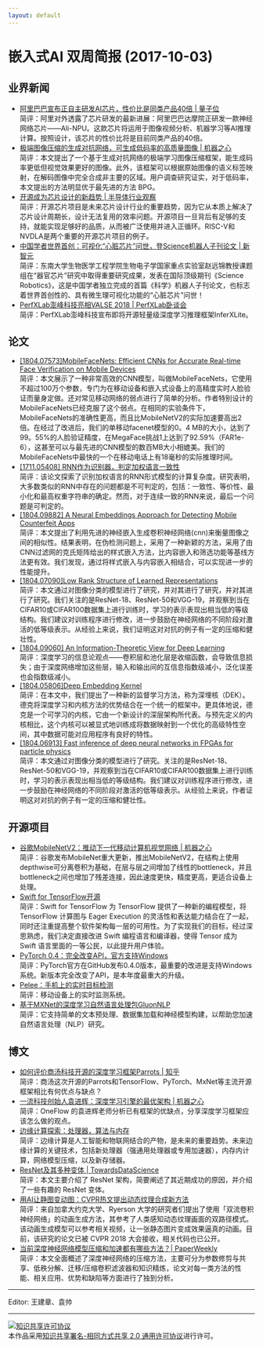 ```yaml
---
layout: default
---
```


# 嵌入式AI 双周简报 (2017-10-03)

## 业界新闻

- [阿里巴巴宣布正自主研发AI芯片，性价比是同类产品40倍 | 量子位](https://mp.weixin.qq.com/s/u4ZJpvfg3zHNjoP_vlEssA)<br />
简评：阿里对外透露了芯片研发的最新进展：阿里巴巴达摩院正研发一款神经网络芯片——Ali-NPU。这款芯片将运用于图像视频分析、机器学习等AI推理计算。按照设计，该芯片的性价比将是目前同类产品的40倍。
- [极端图像压缩的生成对抗网络，可生成低码率的高质量图像 | 机器之心](https://mp.weixin.qq.com/s/wzUbYyrBOxU-2bY-EJm4KA) <br />
简评：本文提出了一个基于生成对抗网络的极端学习图像压缩框架，能生成码率更低但视觉效果更好的图像。此外，该框架可以根据原始图像的语义标签映射，在解码图像中完全合成非主要的区域。用户调查研究证实，对于低码率，本文提出的方法明显优于最先进的方法 BPG。
- [开源成为芯片设计的新趋势 | 半导体行业观察](https://mp.weixin.qq.com/s/aZlhkk_y5RXXqefAIUXmew)<br /> 
简评：开源芯片项目是未来芯片设计行业的重要趋势，因为它从本质上解决了芯片设计周期长，设计无法复用的效率问题。开源项目一旦背后有足够的支持，就能实现足够好的品质，从而被广泛使用并进入正循环。RISC-V和NVDLA是两个重要的开源芯片项目的例子。
- [中国学者世界首创：可视化“心脏芯片”问世，登Science机器人子刊论文 | 新智元](https://mp.weixin.qq.com/s/aSH4wUoD0im0lRAYIUYGiA)<br />
简评：东南大学生物医学工程学院生物电子学国家重点实验室赵远锦教授课题组在“器官芯片”研究中取得重要研究成果，发表在国际顶级期刊《Science Robotics》，这是中国学者独立完成的首篇《科学》机器人子刊论文，也标志着世界首创性的、具有微生理可视化功能的“心脏芯片”问世！
- [PerfXLab澎峰科技亮相VALSE 2018 | PerfXLab卧谈会](https://mp.weixin.qq.com/s/TYVsVOmWcgSodJph2yk_VQ)<br />
简评：PerfXLab澎峰科技宣布即将开源轻量级深度学习推理框架InferXLite。

## 论文

- [[1804.07573]MobileFaceNets: Efficient CNNs for Accurate Real-time Face Verification on Mobile Devices ](https://arxiv.org/abs/1804.07573)<br />
简评：本文展示了一种非常高效的CNN模型，叫做MobileFaceNets，它使用不超过100万个参数，专门为在移动设备和嵌入式设备上的高精度实时人脸验证而量身定做。还对常见移动网络的弱点进行了简单的分析。作者特别设计的MobileFaceNets已经克服了这个弱点。在相同的实验条件下，MobileFaceNets的准确性更高，而且比MobileNetV2的实际加速要高出2倍。在经过了改进后，我们的单移动facenet模型的0。4 MB的大小，达到了99。55%的人脸验证精度，在MegaFace挑战1上达到了92.59%（FAR1e-6），这甚至可以与最先进的CNN模型的数百MB大小相媲美。我们的MobileFaceNets中最快的一个在移动电话上有18毫秒的实际推理时间。
- [[1711.05408] RNN作为识别器，判定加权语言一致性](https://arxiv.org/pdf/1711.05408.pdf)<br />
简评：该论文探索了识别加权语言的RNN形式模型的计算复杂度。研究表明，大多数类似的RNN中存在的问题都是不可判定的，包括：一致性、等价性、最小化和最高权重字符串的确定。然而，对于连续一致的RNN来说，最后一个问题是可判定的。
- [[1804.09882] A Neural Embeddings Approach for Detecting Mobile Counterfeit Apps](https://arxiv.org/abs/1804.09882)<br />
简评：本文提出了利用先进的神经嵌入生成卷积神经网络(cnn)来衡量图像之间的相似性。结果表明，在伪检测问题上，采用了一种新颖的方法，采用了由CNN过滤网的克氏矩阵给出的样式嵌入方法，比内容嵌入和筛选功能等基线方法更有效。我们发现，通过将样式嵌入与内容嵌入相结合，可以实现进一步的性能提升。
- [[1804.07090]Low Rank Structure of Learned Representations ](https://arxiv.org/abs/1804.07090)<br />
简评：本文通过对图像分类的模型进行了研究，并对其进行了研究，并对其进行了研究。我们关注的是ResNet-18、ResNet-50和VGG-19，并观察到当在CIFAR10或CIFAR100数据集上进行训练时，学习的表示表现出相当低的等级结构。我们建议对训练程序进行修改，进一步鼓励在神经网络的不同阶段对激活的低等级表示。从经验上来说，我们证明这对对抗的例子有一定的压缩和健壮性。
- [[1804.09060] An Information-Theoretic View for Deep Learning](https://arxiv.org/abs/1804.09060)<br />
简评：深度学习的信息论观点——卷积层和池化层是收缩函数，会导致信息损失；由于深度网络增加这些层，输入和输出间的互信息指数级减小，泛化误差也会指数级减小。
- [[1804.05806]Deep Embedding Kernel ](https://arxiv.org/abs/1804.05806)<br />
简评：在本文中，我们提出了一种新的监督学习方法，称为深埋核（DEK）。德克将深度学习和内核方法的优势结合在一个统一的框架中。更具体地说，德克是一个可学习的内核，它由一个新设计的深层架构所代表。与预先定义的内核相比，这个内核可以被显式地训练成将数据映射到一个优化的高级特性空间，其中数据可能对应用程序有良好的特性。
- [[1804.06913] Fast inference of deep neural networks in FPGAs for particle physics](https://arxiv.org/abs/1804.06913)<br />
简评：本文通过对图像分类的模型进行了研究。关注的是ResNet-18、ResNet-50和VGG-19，并观察到当在CIFAR10或CIFAR100数据集上进行训练时，学习的表示表现出相当低的等级结构。我们建议对训练程序进行修改，进一步鼓励在神经网络的不同阶段对激活的低等级表示。从经验上来说，作者证明这对对抗的例子有一定的压缩和健壮性。

## 开源项目


- [谷歌MobileNetV2：推动下一代移动计算机视觉网络 | 机器之心](https://mp.weixin.qq.com/s/lsaJeqYJTsY025t1qv6dmQ)<br />
简评：谷歌发布MobileNet重大更新，推出MobileNetV2，在结构上使用depthwise可分离卷积为基础，在层与层之间增加了线性的bottleneck，并且bottleneck之间也增加了残差连接，因此速度更快，精度更高，更适合设备上处理。
- [Swift for TensorFlow开源](https://github.com/tensorflow/swift)<br />
简评：Swift for TensorFlow 为 TensorFlow 提供了一种新的编程模型，将 TensorFlow 计算图与 Eager Execution 的灵活性和表达能力结合在了一起，同时还注重提高整个软件架构每一层的可用性。为了实现我们的目标，经过深思熟虑，我们决定直接改进 Swift 编程语言和编译器，使得 Tensor 成为 Swift 语言里面的一等公民，以此提升用户体验。
- [PyTorch 0.4：完全改变API，官方支持Windows](https://github.com/pytorch/pytorch/releases/tag/v0.4.0)<br />
简评：PyTorch官方在GitHub发布0.4.0版本，最重要的改进是支持Windows系统。新版本完全改变了API，是本年度最重大的升级。
- [Pelee：手机上的实时目标检测](https://github.com/Robert-JunWang/Pelee)<br />
简评：移动设备上的实时监测系统。
- [基于MXNet的深度学习自然语言处理包GluonNLP](https://github.com/dmlc/gluon-nlp)<br />
简评：它支持简单的文本预处理、数据集加载和神经模型构建，以帮助您加速自然语言处理（NLP）研究。

## 博文

- [如何评价商汤科技开源的深度学习框架Parrots | 知乎](https://www.zhihu.com/question/274662181/answer/376554975)<br />
简评：商汤这次开源的Parrots和TensorFlow、PyTorch、MxNet等主流开源框架相比有何优点与缺点？
- [一流科技创始人袁进辉：深度学习引擎的最优架构 | 机器之心](https://mp.weixin.qq.com/s/WUcDaYbbVgBtSUP4BhQebg)<br />
简评：OneFlow 的袁进辉老师分析已有框架的优缺点，分享深度学习框架应该怎么做的观点。
- [边缘计算探索：处理器，算法与内存](https://mp.weixin.qq.com/s/k1QAdvhbsaR6WJjVX9vZkA)<br />
简评：边缘计算是人工智能和物联网结合的产物，是未来的重要趋势。未来边缘计算的关键技术，包括新处理器（强通用处理器或专用加速器），内存内计算，网络模型压缩，以及新存储器。
- [ResNet及其多种变体 | TowardsDataScience](https://mp.weixin.qq.com/s/7fWh2dovmfbsF8afaX9UOg)<br />
简评：本文主要介绍了 ResNet 架构，简要阐述了其近期成功的原因，并介绍了一些有趣的 ResNet 变体。
- [用AI让静图变动图：CVPR热文提出动态纹理合成新方法](https://mp.weixin.qq.com/s/73mkWlqJsVdu9m1kPDvfbQ)<br />
简评：来自加拿大约克大学、Ryerson 大学的研究者们提出了使用「双流卷积神经网络」的动画生成方法，其参考了人类感知动态纹理画面的双路径模式。该动画生成模型可以参考相关视频，让一张静态图片变成效果逼真的动画。目前，该研究的论文已被 CVPR 2018 大会接收，相关代码也已公开。
- [当前深度神经网络模型压缩和加速都有哪些方法？| PaperWeekly](https://mp.weixin.qq.com/s/JnW7RnOQKG-dPOOAQeOmSA)<br />
简评：本文全面概述了深度神经网络的压缩方法，主要可分为参数修剪与共享、低秩分解、迁移/压缩卷积滤波器和知识精炼，论文对每一类方法的性能、相关应用、优势和缺陷等方面进行了独到分析。

----

Editor: 王建章、袁帅

----

<a rel="license" href="http://creativecommons.org/licenses/by-sa/2.0/"><img alt="知识共享许可协议" style="border-width:0" src="https://i.creativecommons.org/l/by-sa/2.0/88x31.png" /></a><br />本作品采用<a rel="license" href="http://creativecommons.org/licenses/by-sa/2.0/">知识共享署名-相同方式共享 2.0 通用许可协议</a>进行许可。
